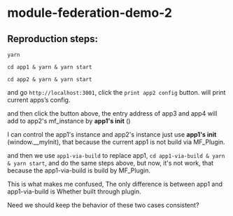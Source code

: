 # module-federation-demo-2

## Reproduction steps:


`yarn`

`cd app1 & yarn & yarn start`

`cd app2 & yarn & yarn start`

and go `http://localhost:3001`, click the `print app2 config` button. will print current apps’s config. 


and then click the button above, the entry address of app3 and app4 will add to app2's mf_instance by **app1's init** ()

I can control the app1's instance and app2's instance just use **app1's init** (window.__myInit),  that because the current app1 is not build via MF_Plugin.


and then we use `app1-via-build` to replace app1, `cd app1-via-build & yarn & yarn start`, and do the same steps above, but now, it's not work, that because the app1-via-build is build by MF_Plugin.



This is what makes me confused, The only difference is between app1 and app1-via-build is Whether built through plugin.


Need we should keep the behavior of these two cases consistent?
